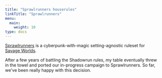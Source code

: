 ```yaml
---
title: "Sprawlrunners houserules"
linkTitle: "Sprawlrunners"
menu:
  main:
    weight: 10
type: docs
---
```


[Sprawlrunners](https://www.drivethrurpg.com/product/334278/Sprawlrunners?affiliate_id=313188) is a cyberpunk-with-magic setting-agnostic ruleset for [Savage Worlds](https://www.peginc.com/product-category/savage-worlds/). 

After a few years of battling the Shadowrun rules, my table eventually threw in the towel and ported our in-progress campaign to Sprawlrunners. So far, we've been really happy with this decision.

<!-- 

things to write!

* deckers - hiding s-PANs
* riggers - drone decks
* mages - spirit stats
* mages - translated grimoire
* new Edges/Hindrances from other SR books/conversions?
* new cyberware/bioware
  * sleep regulator
* more weapons
-->
